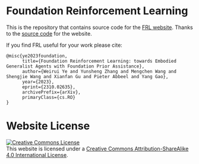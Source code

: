 # Foundation Reinforcement Learning

This is the repository that contains source code for the [FRL website](https://FoundationRL.github.io). Thanks to the [source code](https://github.com/nerfies/nerfies.github.io) for the website.

If you find FRL useful for your work please cite:
```
@misc{ye2023foundation,
      title={Foundation Reinforcement Learning: towards Embodied Generalist Agents with Foundation Prior Assistance}, 
      author={Weirui Ye and Yunsheng Zhang and Mengchen Wang and Shengjie Wang and Xianfan Gu and Pieter Abbeel and Yang Gao},
      year={2023},
      eprint={2310.02635},
      archivePrefix={arXiv},
      primaryClass={cs.RO}
}
```

# Website License
<a rel="license" href="http://creativecommons.org/licenses/by-sa/4.0/"><img alt="Creative Commons License" style="border-width:0" src="https://i.creativecommons.org/l/by-sa/4.0/88x31.png" /></a><br />This website is licensed under a <a rel="license" href="http://creativecommons.org/licenses/by-sa/4.0/">Creative Commons Attribution-ShareAlike 4.0 International License</a>.
